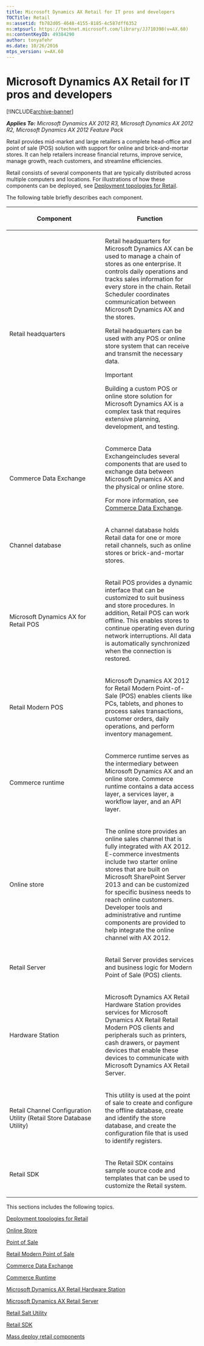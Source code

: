 ```yaml
---
title: Microsoft Dynamics AX Retail for IT pros and developers
TOCTitle: Retail
ms:assetid: fb782d05-4648-4155-8185-4c587dff6352
ms:mtpsurl: https://technet.microsoft.com/library/JJ710398(v=AX.60)
ms:contentKeyID: 49384290
author: tonyafehr
ms.date: 10/26/2016
mtps_version: v=AX.60
---
```


# Microsoft Dynamics AX Retail for IT pros and developers 


[!INCLUDE[archive-banner](includes/archive-banner.md)]


_**Applies To:** Microsoft Dynamics AX 2012 R3, Microsoft Dynamics AX 2012 R2, Microsoft Dynamics AX 2012 Feature Pack_

Retail provides mid-market and large retailers a complete head-office and point of sale (POS) solution with support for online and brick-and-mortar stores. It can help retailers increase financial returns, improve service, manage growth, reach customers, and streamline efficiencies.

Retail consists of several components that are typically distributed across multiple computers and locations. For illustrations of how these components can be deployed, see [Deployment topologies for Retail](deployment-topologies-for-retail.md).

The following table briefly describes each component.

<table>
<colgroup>
<col style="width: 50%" />
<col style="width: 50%" />
</colgroup>
<thead>
<tr class="header">
<th><p>Component</p></th>
<th><p>Function</p></th>
</tr>
</thead>
<tbody>
<tr class="odd">
<td><p>Retail headquarters</p></td>
<td><p>Retail headquarters for Microsoft Dynamics AX can be used to manage a chain of stores as one enterprise. It controls daily operations and tracks sales information for every store in the chain. Retail Scheduler coordinates communication between Microsoft Dynamics AX and the stores.</p>
<p>Retail headquarters can be used with any POS or online store system that can receive and transmit the necessary data.</p>
<div class="alert">

> [!IMPORTANT]
> <P>Building a custom POS or online store solution for Microsoft Dynamics AX is a complex task that requires extensive planning, development, and testing.</P>


</div></td>
</tr>
<tr class="even">
<td><p>Commerce Data Exchange</p></td>
<td><p>Commerce Data Exchangeincludes several components that are used to exchange data between Microsoft Dynamics AX and the physical or online store.</p>
<p>For more information, see <a href="commerce-data-exchange.md">Commerce Data Exchange</a>.</p></td>
</tr>
<tr class="odd">
<td><p>Channel database</p></td>
<td><p>A channel database holds Retail data for one or more retail channels, such as online stores or brick-and-mortar stores.</p></td>
</tr>
<tr class="even">
<td><p>Microsoft Dynamics AX for Retail POS</p></td>
<td><p>Retail POS provides a dynamic interface that can be customized to suit business and store procedures. In addition, Retail POS can work offline. This enables stores to continue operating even during network interruptions. All data is automatically synchronized when the connection is restored.</p></td>
</tr>
<tr class="odd">
<td><p>Retail Modern POS</p></td>
<td><p>Microsoft Dynamics AX 2012 for Retail Modern Point-of-Sale (POS) enables clients like PCs, tablets, and phones to process sales transactions, customer orders, daily operations, and perform inventory management.</p></td>
</tr>
<tr class="even">
<td><p>Commerce runtime</p></td>
<td><p>Commerce runtime serves as the intermediary between Microsoft Dynamics AX and an online store. Commerce runtime contains a data access layer, a services layer, a workflow layer, and an API layer.</p></td>
</tr>
<tr class="odd">
<td><p>Online store</p></td>
<td><p>The online store provides an online sales channel that is fully integrated with AX 2012. E-commerce investments include two starter online stores that are built on Microsoft SharePoint Server 2013 and can be customized for specific business needs to reach online customers. Developer tools and administrative and runtime components are provided to help integrate the online channel with AX 2012.</p></td>
</tr>
<tr class="even">
<td><p>Retail Server</p></td>
<td><p>Retail Server provides services and business logic for Modern Point of Sale (POS) clients.</p></td>
</tr>
<tr class="odd">
<td><p>Hardware Station</p></td>
<td><p>Microsoft Dynamics AX Retail Hardware Station provides services for Microsoft Dynamics AX Retail Retail Modern POS clients and peripherals such as printers, cash drawers, or payment devices that enable these devices to communicate with Microsoft Dynamics AX Retail Server.</p></td>
</tr>
<tr class="even">
<td><p>Retail Channel Configuration Utility (Retail Store Database Utility)</p></td>
<td><p>This utility is used at the point of sale to create and configure the offline database, create and identify the store database, and create the configuration file that is used to identify registers.</p></td>
</tr>
<tr class="odd">
<td><p>Retail SDK</p></td>
<td><p>The Retail SDK contains sample source code and templates that can be used to customize the Retail system.</p></td>
</tr>
</tbody>
</table>


This sections includes the following topics.

[Deployment topologies for Retail](deployment-topologies-for-retail.md)

[Online Store](online-store.md)

[Point of Sale](point-of-sale.md)

[Retail Modern Point of Sale](retail-modern-point-of-sale.md)

[Commerce Data Exchange](commerce-data-exchange.md)

[Commerce Runtime](commerce-runtime.md)

[Microsoft Dynamics AX Retail Hardware Station](microsoft-dynamics-ax-retail-hardware-station.md)

[Microsoft Dynamics AX Retail Server](microsoft-dynamics-ax-retail-server.md)

[Retail Salt Utility](retail-salt-utility.md)

[Retail SDK](retail-sdk.md)

[Mass deploy retail components](mass-deploy-retail-components.md)

  


